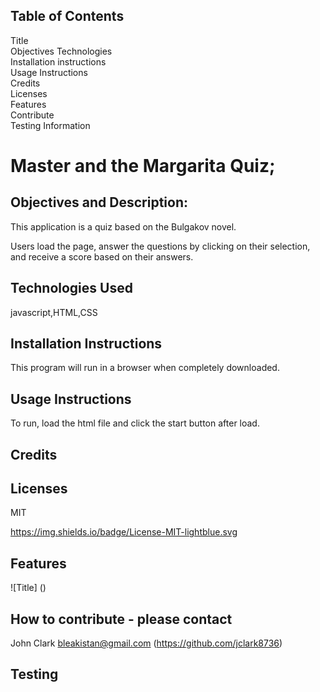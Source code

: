 ## Table of Contents
  Title  
  Objectives 
  Technologies  
  Installation instructions  
  Usage Instructions  
  Credits  
  Licenses  
  Features  
  Contribute  
  Testing Information  



  # Master and the Margarita Quiz;
  ## Objectives and Description:

  This application is a quiz based on the Bulgakov novel.

  Users load the page, answer the questions by clicking on their selection, and receive a score based on their answers.
  

  ## Technologies Used

  javascript,HTML,CSS

  

  ## Installation Instructions
  This program will run in a browser when completely downloaded.

  ## Usage Instructions
  To run, load the html file and click the start button after load.

  ## Credits
  

  ## Licenses
  MIT

  https://img.shields.io/badge/License-MIT-lightblue.svg

  ## Features
  ![Title] ()

  ## How to contribute - please contact
  John Clark bleakistan@gmail.com (https://github.com/jclark8736)

  ## Testing

  

